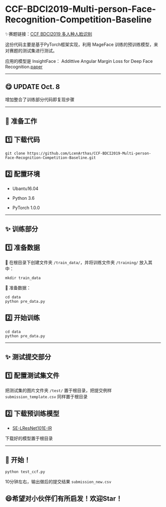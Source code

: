 CCF-BDCI2019-Multi-person-Face-Recognition-Competition-Baseline
===============

:sparkles:赛题链接：[CCF BDCI2019 多人种人脸识别](https://www.datafountain.cn/competitions/348)

这份代码主要是基于PyTorch框架实现，利用 MageFace 训练的预训练模型，来对赛题的测试集进行测试。

应用的模型是 InsightFace： Addittive Angular Margin Loss for Deep Face Recognition.[paper](https://arxiv.org/pdf/1801.07698.pdf)

-----------------------------------

:yum: UPDATE Oct. 8
-----
增加整合了训练部分代码即复现步骤

------------------------------------

:running: 准备工作
-----

## :one: 下载代码

```
git clone https://github.com/LcenArthas/CCF-BDCI2019-Multi-person-Face-Recognition-Competition-Baseline.git
```

## :two: 配置环境

 - Ubantu16.04

 - Python 3.6

 - PyTorch 1.0.0
 
 ------------------------------------------------------------
 
:sparkles: 训练部分
--------

## :one: 准备数据

:small_orange_diamond: 在根目录下创建文件夹 `/train_data/`，并将训练文件夹 `/training/` 放入其中：

```
mkdir train_data
```

:small_orange_diamond: 准备数据：

```
cd data
python pre_data.py
```

## :two: 开始训练

```
cd data
python pre_data.py
```

----------------------------------------------------

:sparkles: 测试提交部分
--------

## :one: 配置测试集文件

把测试集的图片文件夹 `/test/` 置于根目录，把提交例样 `submission_template.csv` 同样置于根目录

## :two: 下载预训练模型

- [SE-LResNet101E-IR](https://pan.baidu.com/s/1XHUkFgRvyhmnyf8p101v2Q) 

下载好的模型置于根目录

------------------------------------------------------

:clap: 开始！
--------

```
python test_ccf.py
```

10分钟左右，输出做后的提交结果 `submission_new.csv`

:smile:希望对小伙伴们有所启发！欢迎Star！
-------------
